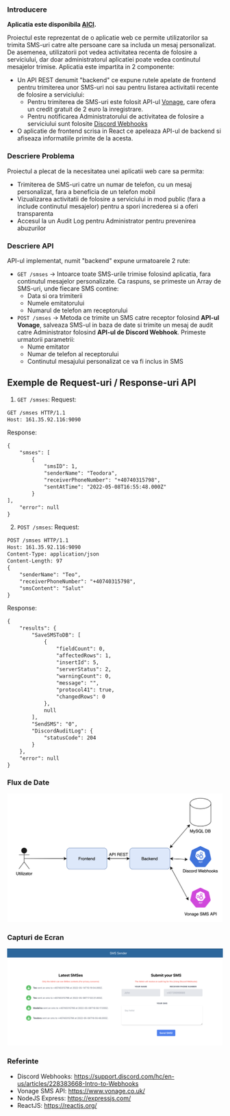 ### Introducere
**Aplicatia este disponibila [AICI](HTTP://161.35.92.116/ "AICI").**

Proiectul este reprezentat de o aplicatie web ce permite utilizatorilor sa trimita SMS-uri catre alte persoane care sa includa un mesaj personalizat. De asemenea, utilizatorii pot vedea activitatea recenta de folosire a serviciului, dar doar administratorul aplicatiei poate vedea continutul mesajelor trimise. Aplicatia este impartita in 2 componente:
- Un API REST denumit "backend" ce expune rutele apelate de frontend pentru trimiterea unor SMS-uri noi sau pentru listarea activitatii recente de folosire a serviciului:
	- Pentru trimiterea de SMS-uri este folosit API-ul [Vonage](https://www.vonage.com/ "Vonage"), care ofera un credit gratuit de 2 euro la inregistrare.
	- Pentru notificarea Administratorului de activitatea de folosire a serviciului sunt folosite [Discord Webhooks](https://support.discord.com/hc/en-us/articles/228383668-Intro-to-Webhooks "Discord Webhooks")
- O aplicatie de frontend scrisa in React ce apeleaza API-ul de backend si afiseaza informatiile primite de la acesta.

### Descriere Problema
Proiectul a plecat de la necesitatea unei aplicatii web care sa permita:
- Trimiterea de SMS-uri catre un numar de telefon, cu un mesaj personalizat, fara a beneficia de un telefon mobil
- Vizualizarea activitatii de folosire a serviciului in mod public (fara a include continutul mesajelor) pentru a spori increderea si a oferi transparenta
- Accesul la un Audit Log pentru Administrator pentru prevenirea abuzurilor

### Descriere API
API-ul implementat, numit "backend" expune urmatoarele 2 rute:
- `GET /smses` -> Intoarce toate SMS-urile trimise folosind aplicatia, fara continutul mesajelor personalizate. Ca raspuns, se primeste un Array de SMS-uri, unde fiecare SMS contine:
	- Data si ora trimiterii
	- Numele emitatorului
	- Numarul de telefon am receptorului
- `POST /smses` -> Metoda ce trimite un SMS catre receptor folosind **API-ul Vonage**, salveaza SMS-ul in baza de date si trimite un mesaj de audit catre Administrator folosind **API-ul de Discord Webhook**. Primeste urmatorii parametrii:
	- Nume emitator
	- Numar de telefon al receptorului
	- Continutul mesajului personalizat ce va fi inclus in SMS

## Exemple de Request-uri / Response-uri API
1. `GET /smses`:
Request:
```
GET /smses HTTP/1.1
Host: 161.35.92.116:9090
```
Response:
```
{
    "smses": [
        {
            "smsID": 1,
            "senderName": "Teodora",
            "receiverPhoneNumber": "+40740315798",
            "sentAtTime": "2022-05-08T16:55:48.000Z"
        }
],
    "error": null
}
```
2. `POST /smses`:
Request:
```
POST /smses HTTP/1.1
Host: 161.35.92.116:9090
Content-Type: application/json
Content-Length: 97
{
    "senderName": "Teo",
    "receiverPhoneNumber": "+40740315798",
    "smsContent": "Salut"
}
```
Response:
```
{
    "results": {
        "SaveSMSToDB": [
            {
                "fieldCount": 0,
                "affectedRows": 1,
                "insertId": 5,
                "serverStatus": 2,
                "warningCount": 0,
                "message": "",
                "protocol41": true,
                "changedRows": 0
            },
            null
        ],
        "SendSMS": "0",
        "DiscordAuditLog": {
            "statusCode": 204
        }
    },
    "error": null
}
```

### Flux de Date
![FLux de Date](/images/flux_de_date.png)

### Capturi de Ecran
![Screenshot](/images/ss.png)

### Referinte
- Discord Webhooks: https://support.discord.com/hc/en-us/articles/228383668-Intro-to-Webhooks
- Vonage SMS API: https://www.vonage.co.uk/
- NodeJS Express: https://expressjs.com/
- ReactJS: https://reactjs.org/

